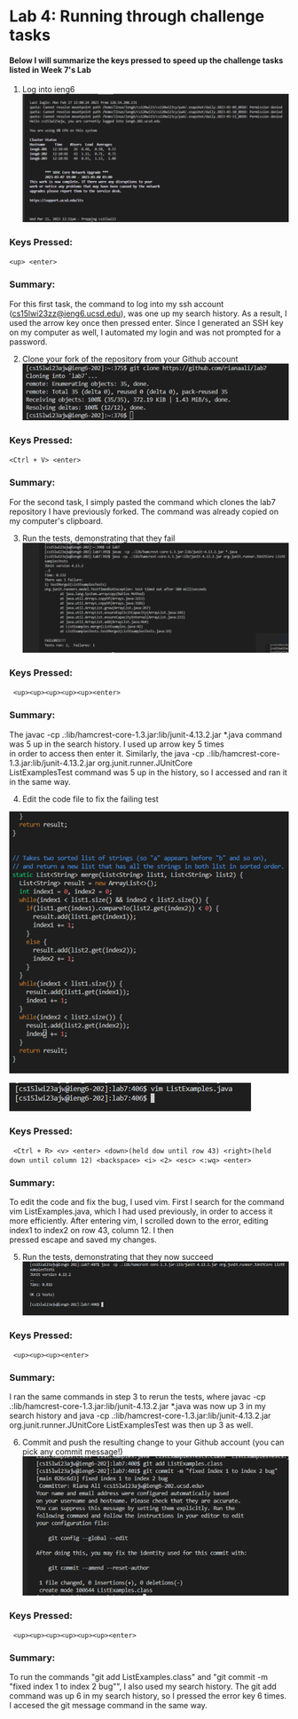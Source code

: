 # Lab 4: Running through challenge tasks
#### Below I will summarize the keys pressed to speed up the challenge tasks listed in Week 7's Lab
1. Log into ieng6
![Image](lab4screen1.png)

### Keys Pressed: ### 
``<up> <enter>``

### Summary:
For this first task, the command to log into my ssh account (cs15lwi23zz@ieng6.ucsd.edu), was one up my search history. As a result, I used the  arrow key once then pressed enter. Since I generated an SSH key on my computer as well, I automated my login and was not prompted for a password.

2. Clone your fork of the repository from your Github account
![Image](lab4screen2.png)

### Keys Pressed: 
``<Ctrl + V> <enter>``


### Summary: ###
For the second task, I simply pasted the command which clones the lab7 repository I have previously forked. The command was already copied on 
my computer's clipboard.

3. Run the tests, demonstrating that they fail
![Image](labscreen3.png)

### Keys Pressed: ### 
``
<up><up><up><up><up><enter>``

### Summary:  ###
The javac -cp .:lib/hamcrest-core-1.3.jar:lib/junit-4.13.2.jar *.java command was 5 up in the search history. I used up arrow key 5 times  
in order to access then enter it. Similarly, the java -cp .:lib/hamcrest-core-1.3.jar:lib/junit-4.13.2.jar org.junit.runner.JUnitCore      
ListExamplesTest command was 5 up in the history, so I accessed and ran it in the same way.

4. Edit the code file to fix the failing test

![Image](lab4screen4.png)

![Image](lab4screen0.png)


### Keys Pressed:  ###
``
<Ctrl + R> <v> <enter> <down>(held dow until row 43) <right>(held down until column 12) <backspace> <i> <2> <esc> <:wq> <enter>``


### Summary:  ###
To edit the code and fix the bug, I used vim. First I search for the command vim ListExamples.java, which I had used previously, in order 
to access it more efficiently. After entering vim, I scrolled down to the error, editing index1 to index2 on row 43, column 12. I then  
pressed escape and saved my changes.

5. Run the tests, demonstrating that they now succeed
![Image](lab4screen6.png)

### Keys Pressed:  ###
``
<up><up><up><enter>``

### Summary:  ###
I ran the same commands in step 3 to rerun the tests, where javac -cp .:lib/hamcrest-core-1.3.jar:lib/junit-4.13.2.jar *.java was now up 3 
in my search history and java -cp .:lib/hamcrest-core-1.3.jar:lib/junit-4.13.2.jar org.junit.runner.JUnitCore ListExamplesTest was then up 3 
as well.

6. Commit and push the resulting change to your Github account (you can pick any commit message!)
![Image](lab4screen5.png)

### Keys Pressed:  ###
``
<up><up><up><up><up><up><enter>``


### Summary:  ###
To run the commands "git add ListExamples.class" and "git commit -m "fixed index 1 to index 2 bug"", I also used my search history. The git 
add command was up 6 in my search history, so I pressed the error key 6 times. I accesed the git message command in the same way.




  
